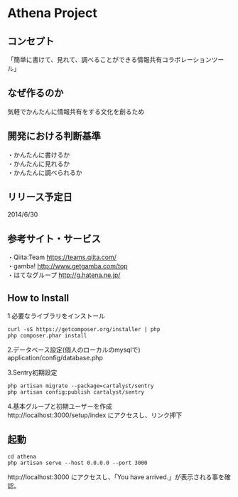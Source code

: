 # Athena Project
## コンセプト
「簡単に書けて、見れて、調べることができる情報共有コラボレーションツール」

## なぜ作るのか
気軽でかんたんに情報共有をする文化を創るため

## 開発における判断基準
・かんたんに書けるか  
・かんたんに見れるか  
・かんたんに調べられるか  

## リリース予定日
2014/6/30

## 参考サイト・サービス
・Qiita:Team https://teams.qiita.com/  
・gamba! http://www.getgamba.com/top  
・はてなグループ http://g.hatena.ne.jp/  

## How to Install
1.必要なライブラリをインストール  
```
curl -sS https://getcomposer.org/installer | php  
php composer.phar install  
```

2.データベース設定(個人のローカルのmysqlで)  
application/config/database.php

3.Sentry初期設定  
```
php artisan migrate --package=cartalyst/sentry  
php artisan config:publish cartalyst/sentry  
```

4.基本グループと初期ユーザーを作成  
http://localhost:3000/setup/index にアクセスし、リンク押下  


## 起動
```
cd athena
php artisan serve --host 0.0.0.0 --port 3000
```

http://localhost:3000 にアクセスし、「You have arrived.」が表示される事を確認。

